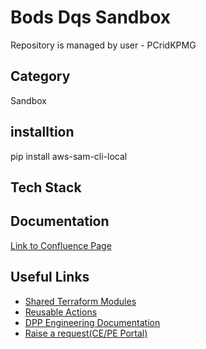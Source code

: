 
# Bods Dqs Sandbox

Repository is managed by user - PCridKPMG

## Category

Sandbox

## installtion
pip install aws-sam-cli-local  

## Tech Stack

[//]: # "Tech Stack used in this Project. Eg: Python, Terraform, etc"


## Documentation

[Link to Confluence Page](https://kpmgengineering.atlassian.net/wiki/spaces)


## Useful Links
 - [Shared Terraform Modules](https://github.com/search?q=topic%3Ashared-module+topic%3Aterraform-module+org%3AKPMG-UK+&type=repositories)
 - [Reusable Actions](https://github.com/KPMG-UK/pcoe-eng-github-actions-library)
 - [DPP Engineering Documentation](https://kpmgengineering.atlassian.net/wiki/spaces/DPPENG/overview?homepageId=352288946)
 - [Raise a request(CE/PE Portal)](https://kpmgengineering.atlassian.net/servicedesk/customer/portal/1/group/-1)


